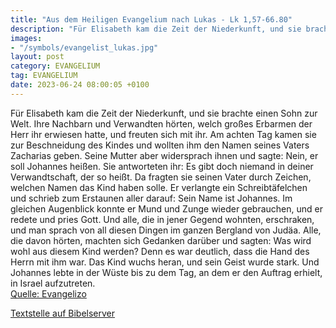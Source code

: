 ```yaml
---
title: "Aus dem Heiligen Evangelium nach Lukas - Lk 1,57-66.80"
description: "Für Elisabeth kam die Zeit der Niederkunft, und sie brachte einen Sohn zur Welt. Ihre Nachbarn und Verwandten hörten, welch großes Erbarmen der Herr ihr erwiesen hatte, und freuten sich mit ihr. Am achten Tag kamen sie zur Beschneidung des Kindes und wollten ihm den Namen seines ...."
images:
- "/symbols/evangelist_lukas.jpg"
layout: post
category: EVANGELIUM
tag: EVANGELIUM
date: 2023-06-24 08:00:05 +0100
---
```

Für Elisabeth kam die Zeit der Niederkunft, und sie brachte einen Sohn zur Welt.
Ihre Nachbarn und Verwandten hörten, welch großes Erbarmen der Herr ihr erwiesen hatte, und freuten sich mit ihr.
Am achten Tag kamen sie zur Beschneidung des Kindes und wollten ihm den Namen seines Vaters Zacharias geben.<!--more-->
Seine Mutter aber widersprach ihnen und sagte: Nein, er soll Johannes heißen.
Sie antworteten ihr: Es gibt doch niemand in deiner Verwandtschaft, der so heißt.
Da fragten sie seinen Vater durch Zeichen, welchen Namen das Kind haben solle.
Er verlangte ein Schreibtäfelchen und schrieb zum Erstaunen aller darauf: Sein Name ist Johannes.
Im gleichen Augenblick konnte er Mund und Zunge wieder gebrauchen, und er redete und pries Gott.
Und alle, die in jener Gegend wohnten, erschraken, und man sprach von all diesen Dingen im ganzen Bergland von Judäa.
Alle, die davon hörten, machten sich Gedanken darüber und sagten: Was wird wohl aus diesem Kind werden? Denn es war deutlich, dass die Hand des Herrn mit ihm war.
Das Kind wuchs heran, und sein Geist wurde stark. Und Johannes lebte in der Wüste bis zu dem Tag, an dem er den Auftrag erhielt, in Israel aufzutreten.<br>
[Quelle: Evangelizo](https://evangeliumtagfuertag.org/DE/gospel)

[Textstelle auf Bibelserver](https://www.bibleserver.com/EU/Lukas1,57-66.80)
